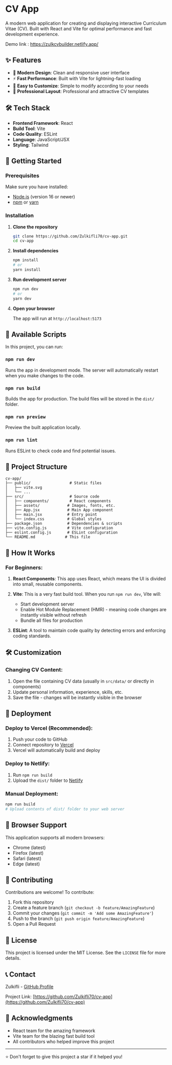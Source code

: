 # CV App

A modern web application for creating and displaying interactive Curriculum Vitae (CV). Built with React and Vite for optimal performance and fast development experience.

Demo link : https://zulkcvbuilder.netlify.app/

## ✨ Features

- 🎨 **Modern Design**: Clean and responsive user interface
- ⚡ **Fast Performance**: Built with Vite for lightning-fast loading
- 🔧 **Easy to Customize**: Simple to modify according to your needs
- 💼 **Professional Layout**: Professional and attractive CV templates

## 🛠️ Tech Stack

- **Frontend Framework**: React
- **Build Tool**: Vite
- **Code Quality**: ESLint
- **Language**: JavaScript/JSX
- **Styling**: Tailwind

## 🚀 Getting Started

### Prerequisites

Make sure you have installed:

- [Node.js](https://nodejs.org/) (version 16 or newer)
- [npm](https://www.npmjs.com/) or [yarn](https://yarnpkg.com/)

### Installation

1. **Clone the repository**

   ```bash
   git clone https://github.com/Zulkifli70/cv-app.git
   cd cv-app
   ```

2. **Install dependencies**

   ```bash
   npm install
   # or
   yarn install
   ```

3. **Run development server**

   ```bash
   npm run dev
   # or
   yarn dev
   ```

4. **Open your browser**

   The app will run at `http://localhost:5173`

## 📜 Available Scripts

In this project, you can run:

### `npm run dev`

Runs the app in development mode. The server will automatically restart when you make changes to the code.

### `npm run build`

Builds the app for production. The build files will be stored in the `dist/` folder.

### `npm run preview`

Preview the built application locally.

### `npm run lint`

Runs ESLint to check code and find potential issues.

## 📁 Project Structure

```
cv-app/
├── public/                 # Static files
│   ├── vite.svg
│   └── ...
├── src/                    # Source code
│   ├── components/         # React components
│   ├── assets/            # Images, fonts, etc.
│   ├── App.jsx            # Main App component
│   ├── main.jsx           # Entry point
│   └── index.css          # Global styles
├── package.json           # Dependencies & scripts
├── vite.config.js         # Vite configuration
├── eslint.config.js       # ESLint configuration
└── README.md             # This file
```

## 🎯 How It Works

### For Beginners:

1. **React Components**: This app uses React, which means the UI is divided into small, reusable components.

2. **Vite**: This is a very fast build tool. When you run `npm run dev`, Vite will:

   - Start development server
   - Enable Hot Module Replacement (HMR) - meaning code changes are instantly visible without refresh
   - Bundle all files for production

3. **ESLint**: A tool to maintain code quality by detecting errors and enforcing coding standards.

## 🛠️ Customization

### Changing CV Content:

1. Open the file containing CV data (usually in `src/data/` or directly in components)
2. Update personal information, experience, skills, etc.
3. Save the file - changes will be instantly visible in the browser

## 🚀 Deployment

### Deploy to Vercel (Recommended):

1. Push your code to GitHub
2. Connect repository to [Vercel](https://vercel.com)
3. Vercel will automatically build and deploy

### Deploy to Netlify:

1. Run `npm run build`
2. Upload the `dist/` folder to [Netlify](https://netlify.com)

### Manual Deployment:

```bash
npm run build
# Upload contents of dist/ folder to your web server
```

## 📱 Browser Support

This application supports all modern browsers:

- Chrome (latest)
- Firefox (latest)
- Safari (latest)
- Edge (latest)

## 🤝 Contributing

Contributions are welcome! To contribute:

1. Fork this repository
2. Create a feature branch (`git checkout -b feature/AmazingFeature`)
3. Commit your changes (`git commit -m 'Add some AmazingFeature'`)
4. Push to the branch (`git push origin feature/AmazingFeature`)
5. Open a Pull Request

## 📝 License

This project is licensed under the MIT License. See the `LICENSE` file for more details.

## 📞 Contact

Zulkifli - [GitHub Profile](https://github.com/Zulkifli70)

Project Link: [https://github.com/Zulkifli70/cv-app](https://github.com/Zulkifli70/cv-app)

## 🙏 Acknowledgments

- React team for the amazing framework
- Vite team for the blazing fast build tool
- All contributors who helped improve this project

---

⭐ Don't forget to give this project a star if it helped you!
